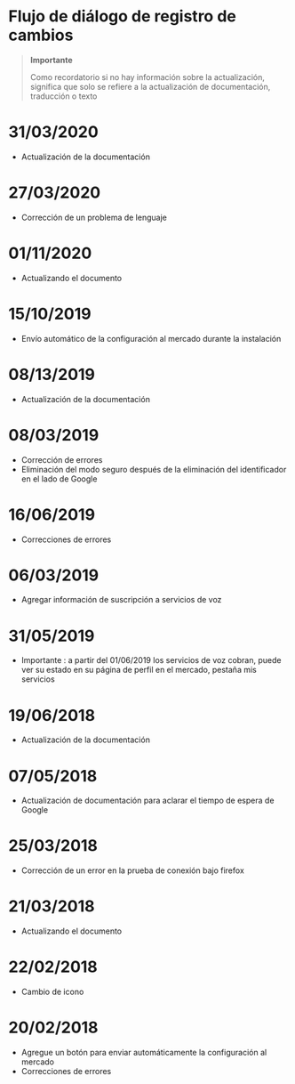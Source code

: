 # Flujo de diálogo de registro de cambios

>**Importante**
>
>Como recordatorio si no hay información sobre la actualización, significa que solo se refiere a la actualización de documentación, traducción o texto

# 31/03/2020

- Actualización de la documentación

# 27/03/2020

- Corrección de un problema de lenguaje

# 01/11/2020

- Actualizando el documento

# 15/10/2019

- Envío automático de la configuración al mercado durante la instalación

# 08/13/2019

- Actualización de la documentación

# 08/03/2019

- Corrección de errores
- Eliminación del modo seguro después de la eliminación del identificador en el lado de Google

# 16/06/2019

- Correcciones de errores

# 06/03/2019

- Agregar información de suscripción a servicios de voz

# 31/05/2019

- Importante : a partir del 01/06/2019 los servicios de voz cobran, puede ver su estado en su página de perfil en el mercado, pestaña mis servicios

# 19/06/2018

- Actualización de la documentación

# 07/05/2018

- Actualización de documentación para aclarar el tiempo de espera de Google

# 25/03/2018

- Corrección de un error en la prueba de conexión bajo firefox

# 21/03/2018

- Actualizando el documento

# 22/02/2018

- Cambio de icono

# 20/02/2018

- Agregue un botón para enviar automáticamente la configuración al mercado
- Correcciones de errores
